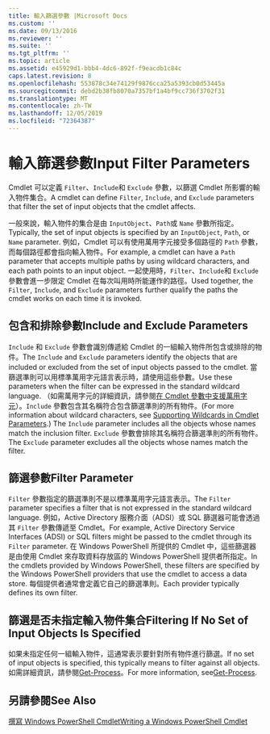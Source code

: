 ```yaml
---
title: 輸入篩選參數 |Microsoft Docs
ms.custom: ''
ms.date: 09/13/2016
ms.reviewer: ''
ms.suite: ''
ms.tgt_pltfrm: ''
ms.topic: article
ms.assetid: e45929d1-bbb4-4dc6-892f-f9eacdb1c84c
caps.latest.revision: 8
ms.openlocfilehash: 553878c34e74129f9876cca25a5393cb0d53445a
ms.sourcegitcommit: debd2b38fb8070a7357bf1a4bf9cc736f3702f31
ms.translationtype: MT
ms.contentlocale: zh-TW
ms.lasthandoff: 12/05/2019
ms.locfileid: "72364387"
---
```

# <a name="input-filter-parameters"></a><span data-ttu-id="54af2-102">輸入篩選參數</span><span class="sxs-lookup"><span data-stu-id="54af2-102">Input Filter Parameters</span></span>

<span data-ttu-id="54af2-103">Cmdlet 可以定義 `Filter`、`Include`和 `Exclude` 參數，以篩選 Cmdlet 所影響的輸入物件集合。</span><span class="sxs-lookup"><span data-stu-id="54af2-103">A cmdlet can define `Filter`, `Include`, and `Exclude` parameters that filter the set of input objects that the cmdlet affects.</span></span>

<span data-ttu-id="54af2-104">一般來說，輸入物件的集合是由 `InputObject`、`Path`或 `Name` 參數所指定。</span><span class="sxs-lookup"><span data-stu-id="54af2-104">Typically, the set of input objects is specified by an `InputObject`, `Path`, or `Name` parameter.</span></span> <span data-ttu-id="54af2-105">例如，Cmdlet 可以有使用萬用字元接受多個路徑的 `Path` 參數，而每個路徑都會指向輸入物件。</span><span class="sxs-lookup"><span data-stu-id="54af2-105">For example, a cmdlet can have a `Path` parameter that accepts multiple paths by using wildcard characters, and each path points to an input object.</span></span> <span data-ttu-id="54af2-106">一起使用時，`Filter`、`Include`和 `Exclude` 參數會進一步限定 Cmdlet 在每次叫用時所能運作的路徑。</span><span class="sxs-lookup"><span data-stu-id="54af2-106">Used together, the `Filter`, `Include`, and `Exclude` parameters further qualify the paths the cmdlet works on each time it is invoked.</span></span>

## <a name="include-and-exclude-parameters"></a><span data-ttu-id="54af2-107">包含和排除參數</span><span class="sxs-lookup"><span data-stu-id="54af2-107">Include and Exclude Parameters</span></span>

<span data-ttu-id="54af2-108">`Include` 和 `Exclude` 參數會識別傳遞給 Cmdlet 的一組輸入物件所包含或排除的物件。</span><span class="sxs-lookup"><span data-stu-id="54af2-108">The `Include` and `Exclude` parameters identify the objects that are included or excluded from the set of input objects passed to the cmdlet.</span></span> <span data-ttu-id="54af2-109">當篩選準則可以用標準萬用字元語言表示時，請使用這些參數。</span><span class="sxs-lookup"><span data-stu-id="54af2-109">Use these parameters when the filter can be expressed in the standard wildcard language.</span></span> <span data-ttu-id="54af2-110">（如需萬用字元的詳細資訊，請參閱[在 Cmdlet 參數中支援萬用字元](./supporting-wildcard-characters-in-cmdlet-parameters.md)）。`Include` 參數包含其名稱符合包含篩選準則的所有物件。</span><span class="sxs-lookup"><span data-stu-id="54af2-110">(For more information about wildcard characters, see [Supporting Wildcards in Cmdlet Parameters](./supporting-wildcard-characters-in-cmdlet-parameters.md).) The `Include` parameter includes all the objects whose names match the inclusion filter.</span></span> <span data-ttu-id="54af2-111">`Exclude` 參數會排除其名稱符合篩選準則的所有物件。</span><span class="sxs-lookup"><span data-stu-id="54af2-111">The `Exclude` parameter excludes all the objects whose names match the filter.</span></span>

## <a name="filter-parameter"></a><span data-ttu-id="54af2-112">篩選參數</span><span class="sxs-lookup"><span data-stu-id="54af2-112">Filter Parameter</span></span>

<span data-ttu-id="54af2-113">`Filter` 參數指定的篩選準則不是以標準萬用字元語言表示。</span><span class="sxs-lookup"><span data-stu-id="54af2-113">The `Filter` parameter specifies a filter that is not expressed in the standard wildcard language.</span></span> <span data-ttu-id="54af2-114">例如，Active Directory 服務介面（ADSI）或 SQL 篩選器可能會透過其 `Filter` 參數傳遞至 Cmdlet。</span><span class="sxs-lookup"><span data-stu-id="54af2-114">For example, Active Directory Service Interfaces (ADSI) or SQL filters might be passed to the cmdlet through its `Filter` parameter.</span></span> <span data-ttu-id="54af2-115">在 Windows PowerShell 所提供的 Cmdlet 中，這些篩選器是由使用 Cmdlet 來存取資料存放區的 Windows PowerShell 提供者所指定。</span><span class="sxs-lookup"><span data-stu-id="54af2-115">In the cmdlets provided by Windows PowerShell, these filters are specified by the Windows PowerShell providers that use the cmdlet to access a data store.</span></span> <span data-ttu-id="54af2-116">每個提供者通常會定義它自己的篩選準則。</span><span class="sxs-lookup"><span data-stu-id="54af2-116">Each provider typically defines its own filter.</span></span>

## <a name="filtering-if-no-set-of-input-objects-is-specified"></a><span data-ttu-id="54af2-117">篩選是否未指定輸入物件集合</span><span class="sxs-lookup"><span data-stu-id="54af2-117">Filtering If No Set of Input Objects Is Specified</span></span>

<span data-ttu-id="54af2-118">如果未指定任何一組輸入物件，這通常表示要針對所有物件進行篩選。</span><span class="sxs-lookup"><span data-stu-id="54af2-118">If no set of input objects is specified, this typically means to filter against all objects.</span></span> <span data-ttu-id="54af2-119">如需詳細資訊，請參閱[Get-Process](/powershell/module/Microsoft.PowerShell.Management/Get-Process)。</span><span class="sxs-lookup"><span data-stu-id="54af2-119">For more information, see[Get-Process](/powershell/module/Microsoft.PowerShell.Management/Get-Process).</span></span>

## <a name="see-also"></a><span data-ttu-id="54af2-120">另請參閱</span><span class="sxs-lookup"><span data-stu-id="54af2-120">See Also</span></span>

[<span data-ttu-id="54af2-121">撰寫 Windows PowerShell Cmdlet</span><span class="sxs-lookup"><span data-stu-id="54af2-121">Writing a Windows PowerShell Cmdlet</span></span>](./writing-a-windows-powershell-cmdlet.md)